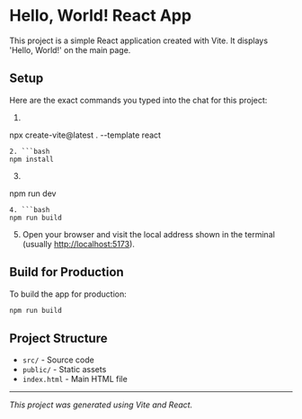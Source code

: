# Hello, World! React App

This project is a simple React application created with Vite. It displays 'Hello, World!' on the main page.

## Setup

Here are the exact commands you typed into the chat for this project:

1. ```bash

npx create-vite@latest . --template react

```
2. ```bash
npm install
```

3. ```bash

npm run dev

```
4. ```bash
npm run build
```

5. Open your browser and visit the local address shown in the terminal (usually <http://localhost:5173>).

## Build for Production

To build the app for production:

```bash
npm run build
```

## Project Structure

- `src/` - Source code
- `public/` - Static assets
- `index.html` - Main HTML file

---

*This project was generated using Vite and React.*
